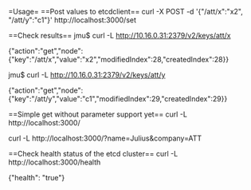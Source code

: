 =Usage=
==Post values to etcdclient==
curl -X POST -d '{"/att/x":"x2", "/att/y":"c1"}' http://localhost:3000/set

==Check results==
jmu$ curl -L http://10.16.0.31:2379/v2/keys/att/x

{"action":"get","node":{"key":"/att/x","value":"x2","modifiedIndex":28,"createdIndex":28}}

jmu$ curl -L http://10.16.0.31:2379/v2/keys/att/y

{"action":"get","node":{"key":"/att/y","value":"c1","modifiedIndex":29,"createdIndex":29}}

==Simple get without parameter support yet==
curl -L http://localhost:3000/

curl -L http://localhost:3000/?name=Julius&company=ATT

==Check health status of the etcd cluster==
curl -L http://localhost:3000/health

{"health": "true"}
